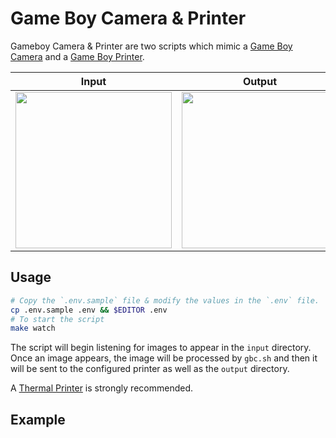 # Game Boy Camera & Printer

Gameboy Camera & Printer are two scripts which mimic a [Game Boy Camera](https://en.wikipedia.org/wiki/Game_Boy_Camera) and a [Game Boy Printer](https://en.wikipedia.org/wiki/Game_Boy_Printer).

|                                                  Input                                                   |                                                  Output                                                  |
| :------------------------------------------------------------------------------------------------------: | :------------------------------------------------------------------------------------------------------: |
| <img src="https://github.com/user-attachments/assets/ba53211a-5e34-47a6-845a-dc5a9ee4e986" height="250"> | <img src="https://github.com/user-attachments/assets/d3dc1c9a-6648-438a-8988-fbe8f67a2598" height="250"> |

## Usage

```sh
# Copy the `.env.sample` file & modify the values in the `.env` file.
cp .env.sample .env && $EDITOR .env
# To start the script
make watch
```

The script will begin listening for images to appear in the `input` directory. Once an image appears, the image will be processed by `gbc.sh` and then it will be sent to the configured printer as well as the `output` directory.

A [Thermal Printer](https://en.wikipedia.org/wiki/Game_Boy_Printer#Thermal_paper) is strongly recommended.

## Example

